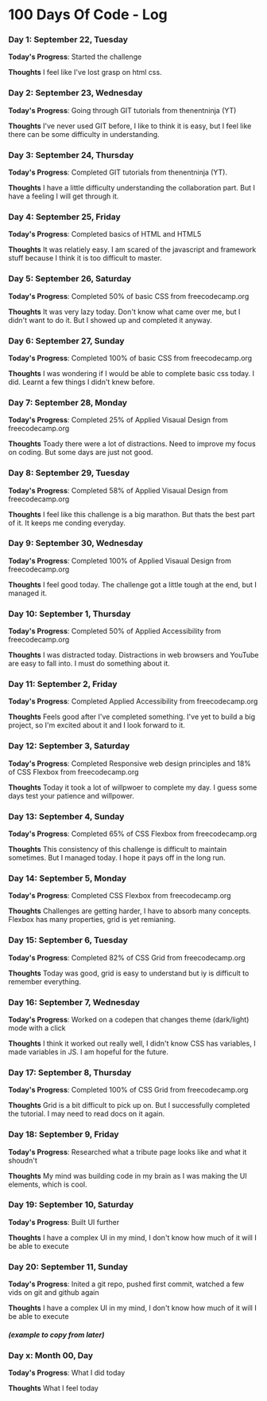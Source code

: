 # 100 Days Of Code - Log

### Day 1: September 22, Tuesday

**Today's Progress**: Started the challenge

**Thoughts** I feel like I've lost grasp on html css.


### Day 2: September 23, Wednesday

**Today's Progress**: Going through GIT tutorials from thenentninja (YT)

**Thoughts** I've never used GIT before, I like to think it is easy, but I feel like there can be some difficulty in understanding. 


### Day 3: September 24, Thursday

**Today's Progress**: Completed GIT tutorials from thenentninja (YT).

**Thoughts** I have a little difficulty understanding the collaboration part. But I have a feeling I will get through it.


### Day 4: September 25, Friday

**Today's Progress**: Completed basics of HTML and HTML5

**Thoughts** It was relatiely easy. I am scared of the javascript and framework stuff because I think it is too difficult to master.


### Day 5: September 26, Saturday

**Today's Progress**: Completed 50% of basic CSS from freecodecamp.org

**Thoughts** It was very lazy today. Don't know what came over me, but I didn't want to do it. But I showed up and completed it anyway.


### Day 6: September 27, Sunday

**Today's Progress**: Completed 100% of basic CSS from freecodecamp.org

**Thoughts** I was wondering if I would be able to complete basic css today. I did. Learnt a few things I didn't knew before.


### Day 7: September 28, Monday

**Today's Progress**: Completed 25% of Applied Visaual Design from freecodecamp.org

**Thoughts** Toady there were a lot of distractions. Need to improve my focus on coding. But some days are just not good.


### Day 8: September 29, Tuesday

**Today's Progress**: Completed 58% of Applied Visaual Design from freecodecamp.org

**Thoughts** I feel like this challenge is a big marathon. But thats the best part of it. It keeps me conding everyday.


### Day 9: September 30, Wednesday

**Today's Progress**: Completed 100% of Applied Visaual Design from freecodecamp.org

**Thoughts** I feel good today. The challenge got a little tough at the end, but I managed it.


### Day 10: September 1, Thursday

**Today's Progress**: Completed 50% of Applied Accessibility from freecodecamp.org

**Thoughts** I was distracted today. Distractions in web browsers and YouTube are easy to fall into. I must do something about it.


### Day 11: September 2, Friday

**Today's Progress**: Completed Applied Accessibility from freecodecamp.org

**Thoughts** Feels good after I've completed something. I've yet to build a big project, so I'm excited about it and I look forward to it.


### Day 12: September 3, Saturday

**Today's Progress**: Completed Responsive web design principles and 18% of CSS Flexbox from freecodecamp.org

**Thoughts** Today it took a lot of willpwoer to complete my day. I guess some days test your patience and willpower.


### Day 13: September 4, Sunday

**Today's Progress**: Completed 65% of CSS Flexbox from freecodecamp.org

**Thoughts** This consistency of this challenge is difficult to maintain sometimes. But I managed today. I hope it pays off in the long run.


### Day 14: September 5, Monday

**Today's Progress**: Completed CSS Flexbox from freecodecamp.org

**Thoughts** Challenges are getting harder, I have to absorb many concepts. Flexbox has many properties, grid is yet remianing.


### Day 15: September 6, Tuesday

**Today's Progress**: Completed 82% of CSS Grid from freecodecamp.org

**Thoughts** Today was good, grid is easy to understand but iy is difficult to remember everything.


### Day 16: September 7, Wednesday

**Today's Progress**: Worked on a codepen that changes theme (dark/light) mode with a click

**Thoughts** I think it worked out really well, I didn't know CSS has variables, I made variables in JS. I am hopeful for the future.


### Day 17: September 8, Thursday

**Today's Progress**: Completed 100% of CSS Grid from freecodecamp.org

**Thoughts** Grid is a bit difficult to pick up on. But I successfully completed the tutorial. I may need to read docs on it again.


### Day 18: September 9, Friday

**Today's Progress**: Researched what a tribute page looks like and what it shoudn't

**Thoughts** My mind was building code in my brain as I was making the UI elements, which is cool.


### Day 19: September 10, Saturday

**Today's Progress**: Built UI further

**Thoughts** I have a complex UI in my mind, I don't know how much of it will I be able to execute


### Day 20: September 11, Sunday

**Today's Progress**: Inited a git repo, pushed first commit, watched a few vids on git and github again

**Thoughts** I have a complex UI in my mind, I don't know how much of it will I be able to execute



##### (example to copy from later)
### Day x: Month 00, Day

**Today's Progress**: What I did today

**Thoughts** What I feel today

